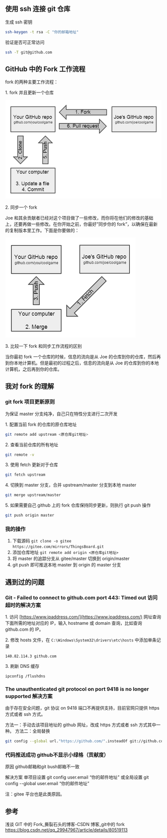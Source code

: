 ## 使用 ssh 连接 git 仓库

生成 ssh 密钥

```sh
ssh-keygen -t rsa -C "你的邮箱地址"
```

验证是否可正常访问

```sh
ssh -T git@github.com
```

## GitHub 中的 Fork 工作流程

fork 的两种主要工作流程：

1\. fork 并且更新一个仓库

![fork1](./imgs/15-GitHub-%E4%BD%BF%E7%94%A8%E6%80%BB%E7%BB%93/fork1.png)

2\. 同步一个 fork

Joe 和其余贡献者已经对这个项目做了一些修改，而你将在他们的修改的基础上，还要再做一些修改。在你开始之前，你最好”同步你的 fork”，以确保在最新的复制版本里工作。下面是你要做的：

![fork2](./imgs/15-GitHub-%E4%BD%BF%E7%94%A8%E6%80%BB%E7%BB%93/fork2.png)

3\. 比较一下 fork 和同步工作流程的区别

当你最初 fork 一个仓库的时候，信息的流向是从 Joe 的仓库到你的仓库，然后再到你本地计算机。但是最初的过程之后，信息的流向是从 Joe 的仓库到你的本地计算机，之后再到你的仓库。

## 我对 fork 的理解

### git fork 项目更新原则

为保证 master 分支纯净，自己只在特性分支进行二次开发

1\. 配置当前 fork 的仓库的原仓库地址

```sh
git remote add upstream <原仓库git地址>
```

2\. 查看当前仓库的所有地址

```sh
git remote -v
```

3\. 使用 fetch 更新对于仓库

```sh
git fetch upstream
```

4\. 切换到 master 分支，合并 upstream/master 分支到本地 master

```sh
git merge upstream/master
```

5\. 如果需要自己 github 上的 fork 仓库保持同步更新，则执行 git push 操作

```sh
git push origin master
```

### 我的操作

1. 下载源码 `git clone -o gitee https://gitee.com/mirrors/ThingsBoard.git`
2. 添加仓库地址 `git remote add origin <原仓库git地址>`
3. 将 master 的追踪分支从 gitee/master 切换到 origin/master
4. git push 即可推送本地 master 到 origin 的 master 分支

## 遇到过的问题

### Git - Failed to connect to github.com port 443: Timed out 访问超时的解决方案

1\. 访问 [https://www.ipaddress.com/](https://www.ipaddress.com/) 网址查询下面所需的地址对应的 IP，输入 hostname 或 domain 查询，比如查询 github.com 的 IP。

2\. 修改 hosts 文件，在 `C:\Windows\System32\drivers\etc\hosts` 中添加单条记录

```host
140.82.114.3 github.com
```

3\. 刷新 DNS 缓存

```sh
ipconfig /flushdns
```

### The unauthenticated git protocol on port 9418 is no longer supported 解决方案

由于存在安全问题，git 协议 on 9418 端口不再提供支持，目前官网只提供 https 方式或者 ssh 方式。

方法一：手动去该项目地址的 github 网址，改成 https 方式或者 ssh 方式其中一种。
方法二：全局替换

```sh
git config --global url."https://github.com/".insteadOf git://github.com/
```

### 代码推送成功 github不显示小绿格（贡献度）

原因
github邮箱和git bush邮箱不一致

解决方案
单项目设置 git config user.email “你的邮件地址”
或全局设置 git config --global user.email “你的邮件地址”

注：gitee 平台也是此类原因。

## 参考

浅谈 GIT 中的 Fork_撕裂石头的博客-CSDN 博客_git中的 fork
<https://blog.csdn.net/qq_29947967/article/details/80519113>
